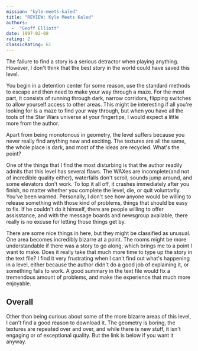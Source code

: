 ```yaml
---
mission: "kyle-meets-kaled"
title: "REVIEW: Kyle Meets Kaled"
authors: 
  -  "Geoff Elliott"
date: 1997-02-08
rating: 2
classicRating: 61
---
```


The failure to find a story is a serious detractor when playing anything. However, I don't think that the best story in the world could have saved this level.

You begin in a detention center for some reason, use the standard methods to escape and then need to make your way through a maze. For the most part, it consists of running through dark, narrow corridors, flipping switches to allow yourself access to other areas. This might be interesting if all you're looking for is a maze to find your way through, but when you have all the tools of the Star Wars universe at your fingertips, I would expect a little more from the author.

Apart from being monotonous in geometry, the level suffers because you never really find anything new and exciting. The textures are all the same, the whole place is dark, and most of the ideas are recycled. What's the point?

One of the things that I find the most disturbing is that the author readily admits that this level has several flaws. The WAXes are incomplete(and not of incredible quality either), waterfalls don't scroll, sounds jump around, and some elevators don't work. To top it all off, it crashes immediately after you finish, no matter whether you complete the level, die, or quit voluntarily. You've been warned. Personally, I don't see how anyone would be willing to release something with those kind of problems, things that should be easy to fix. If he couldn't do it himself, there are people willing to offer assisstance, and with the message boards and newsgroup available, there really is no excuse for letting those things get by.

There are some nice things in here, but they might be classified as unusual. One area becomes incredibly bizarre at a point. The rooms might be more understandable if there was a story to go along, which brings me to a point I want to make. Does it really take that much more time to type up the story in the text file? I find it very frustrating when I can't find out what's happening in a level, either because the author didn't do a good job of explaining it, or something fails to work. A good summary in the text file would fix a tremendous amount of problems, and make the experience that much more enjoyable.

## Overall

Other than being curious about some of the more bizarre areas of this level, I can't find a good reason to download it. The geometry is boring, the textures are repeated over and over, and while there is new stuff, it isn't engaging or of exceptional quality. But the link is below if you want it anyway.